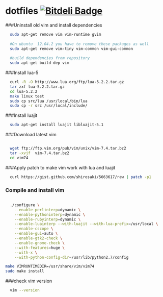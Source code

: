 dotfiles [![Bitdeli Badge](https://d2weczhvl823v0.cloudfront.net/rajanand02/dotfiles/trend.png)](https://bitdeli.com/free "Bitdeli Badge")
=========
###Uninstall old vim and install dependencies 
```bash
  sudo apt-get remove vim vim-runtime gvim 
  
  #On ubuntu  12.04.2 you have to remove these packages as well
  sudo apt-get remove vim-tiny vim-common vim-gui-common
  
  #build dependencies from repository
  sudo apt-get build-dep vim
```
###Install lua-5
```bash
  curl -R -O http://www.lua.org/ftp/lua-5.2.2.tar.gz
  tar zxf lua-5.2.2.tar.gz
  cd lua-5.2.2
  make linux test
  sudo cp src/lua /usr/local/bin/lua
  sudo cp -r src /usr/local/include/
```
###Install luajit
```bash
  sudo apt-get install luajit libluajit-5.1
```
###Download latest vim
```bash

  wget ftp://ftp.vim.org/pub/vim/unix/vim-7.4.tar.bz2
  tar -xvjf  vim-7.4.tar.bz2
  cd vim74
```
###Apply patch to make vim work with lua and luajit
```bash
  curl https://gist.github.com/shirosaki/5663617/raw | patch -p1
```
### Compile and install vim
```bash

  ./configure \
    --enable-perlinterp=dynamic \
    --enable-pythoninterp=dynamic \
    --enable-rubyinterp=dynamic \
    --enable-luainterp --with-luajit --with-lua-prefix=/usr/local \
    --enable-cscope \
    --enable-gui=auto \
    --enable-gtk2-check \
    --enable-gnome-check \
    --with-features=huge \
    --with-x \
    --with-python-config-dir=/usr/lib/python2.7/config

make VIMRUNTIMEDIR=/usr/share/vim/vim74
sudo make install
```

###check vim version
```bash
  vim --version
```

